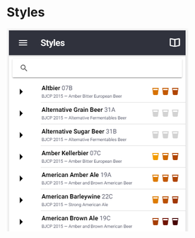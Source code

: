 # Styles

![Multiple style guidelines from BJCP, Brewers Association, Norbrygg, SHBF](.gitbook/assets/image%20%2832%29.png)

